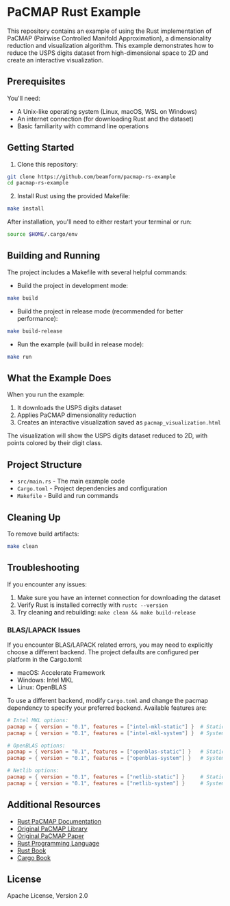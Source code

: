 # PaCMAP Rust Example

This repository contains an example of using the Rust implementation of PaCMAP (Pairwise Controlled Manifold
Approximation), a dimensionality reduction and visualization algorithm. This example demonstrates how to reduce the USPS
digits dataset from high-dimensional space to 2D and create an interactive visualization.

## Prerequisites

You'll need:

- A Unix-like operating system (Linux, macOS, WSL on Windows)
- An internet connection (for downloading Rust and the dataset)
- Basic familiarity with command line operations

## Getting Started

1. Clone this repository:

```bash
git clone https://github.com/beamform/pacmap-rs-example
cd pacmap-rs-example
```

2. Install Rust using the provided Makefile:

```bash
make install
```

After installation, you'll need to either restart your terminal or run:

```bash
source $HOME/.cargo/env
```

## Building and Running

The project includes a Makefile with several helpful commands:

- Build the project in development mode:

```bash
make build
```

- Build the project in release mode (recommended for better performance):

```bash
make build-release
```

- Run the example (will build in release mode):

```bash
make run
```

## What the Example Does

When you run the example:

1. It downloads the USPS digits dataset
2. Applies PaCMAP dimensionality reduction
3. Creates an interactive visualization saved as `pacmap_visualization.html`

The visualization will show the USPS digits dataset reduced to 2D, with points colored by their digit class.

## Project Structure

- `src/main.rs` - The main example code
- `Cargo.toml` - Project dependencies and configuration
- `Makefile` - Build and run commands

## Cleaning Up

To remove build artifacts:

```bash
make clean
```

## Troubleshooting

If you encounter any issues:

1. Make sure you have an internet connection for downloading the dataset
2. Verify Rust is installed correctly with `rustc --version`
3. Try cleaning and rebuilding: `make clean && make build-release`

### BLAS/LAPACK Issues

If you encounter BLAS/LAPACK related errors, you may need to explicitly choose a different backend. The project defaults
are configured per platform in the Cargo.toml:

- macOS: Accelerate Framework
- Windows: Intel MKL
- Linux: OpenBLAS

To use a different backend, modify `Cargo.toml` and change the pacmap dependency to specify your preferred backend.
Available features are:

```toml
# Intel MKL options:
pacmap = { version = "0.1", features = ["intel-mkl-static"] }  # Statically linked
pacmap = { version = "0.1", features = ["intel-mkl-system"] }  # System provided

# OpenBLAS options:
pacmap = { version = "0.1", features = ["openblas-static"] }   # Statically linked
pacmap = { version = "0.1", features = ["openblas-system"] }   # System provided

# Netlib options:
pacmap = { version = "0.1", features = ["netlib-static"] }     # Statically linked
pacmap = { version = "0.1", features = ["netlib-system"] }     # System provided
```

## Additional Resources

- [Rust PaCMAP Documentation](https://docs.rs/pacmap)
- [Original PaCMAP Library](https://github.com/YingfanWang/PaCMAP)
- [Original PaCMAP Paper](https://jmlr.org/papers/v22/20-1061.html)
- [Rust Programming Language](https://www.rust-lang.org/)
- [Rust Book](https://rust-book.cs.brown.edu/title-page.html)
- [Cargo Book](https://doc.rust-lang.org/cargo/)

## License

Apache License, Version 2.0
